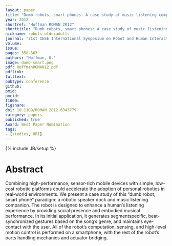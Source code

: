 ```yaml
---
layout: paper
title: "Dumb robots, smart phones: A case study of music listening companionship"
year: 2012
shortref: "Hoffman ROMAN 2012"
shorttitle: "Dumb robots, smart phones: A case study of music listening companionship"
nickname: robots-olderadults
journal: "21st IEEE International Symposium on Robot and Human Interactive Communication"
volume:
issue: 
pages: 358-363
authors: "Hoffman, G."
image: dumb-smart.png
pdf: HoffmanROMAN12.pdf
pdflink: 
fulltext:  
pubtype: conference
github: 
pmid:  
pmcid: 
f1000: 
figshare: 
doi: 10.1109/ROMAN.2012.6343779
category: papers
published: true
Award: Best Paper Nomination
tags:
- [studies, HRI]
---
```

{% include JB/setup %}

# Abstract 

Combining high-performance, sensor-rich mobile
devices with simple, low-cost robotic platforms could accelerate
the adoption of personal robotics in real-world environments.
We present a case study of this “dumb robot, smart phone”
paradigm: a robotic speaker dock and music listening companion. The robot is designed to enhance a human’s listening
experience by providing social presence and embodied musical
performance. In its initial application, it generates segmentspecific, beat-synchronized gestures based on the song’s genre,
and maintains eye-contact with the user.
All of the robot’s computation, sensing, and high-level motion
control is performed on a smartphone, with the rest of the
robot’s parts handling mechanics and actuator bridging.

